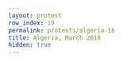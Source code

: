 ```yaml
---
layout: protest
row_index: 19
permalink: protests/algeria-16
title: Algeria, March 2018
hidden: true
---
```

